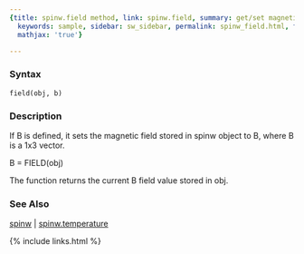```yaml
---
{title: spinw.field method, link: spinw.field, summary: get/set magnetic field value,
  keywords: sample, sidebar: sw_sidebar, permalink: spinw_field.html, folder: spinw,
  mathjax: 'true'}

---
```


### Syntax

`field(obj, b)`

### Description

If B is defined, it sets the magnetic field stored in spinw object to B,
where B is a 1x3 vector.
 
B = FIELD(obj)
 
The function returns the current B field value stored in obj.
 

### See Also

[spinw](spinw.html) \| [spinw.temperature](spinw_temperature.html)

{% include links.html %}
